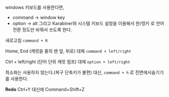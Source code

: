 windows 키보드를 사용한다면, 
- command -> window key
- option -> alt
그리고 Karabiner와 시스템 키보드 설정을 이용해서 한/영키 로 언어전환 정도만 바꿔서 쓰도록 한다.


새로고침
`command + R`

Home, End (캐럿을 줄의 맨 앞, 뒤로) 대체
`command + left/right`

Ctrl + left/right (단어 단위 캐럿 점프) 대체
`option + left/right`


최소화는 사용하지 않는다.(복구 단축키가 불편)
대신, `command + h` 로 전면에서숨기기를 사용한다.


**Redo**
Ctrl+Y 대신에 Command+Shift+Z

